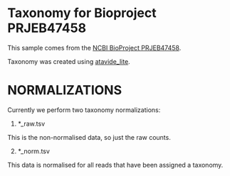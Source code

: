 # Taxonomy for Bioproject PRJEB47458

This sample comes from the [NCBI BioProject PRJEB47458](https://www.ncbi.nlm.nih.gov/bioproject/?term=PRJEB47458).

Taxonomy was created using [atavide_lite](https://github.com/linsalrob/atavide_lite).


# NORMALIZATIONS

Currently we perform two taxonomy normalizations:

1. *_raw.tsv

This is the non-normalised data, so just the raw counts. 

2. *_norm.tsv

This data is normalised for all reads that have been assigned a taxonomy.
